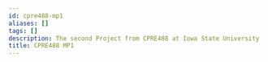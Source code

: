 ```yaml
---
id: cpre488-mp1
aliases: []
tags: []
description: The second Project from CPRE488 at Iowa State University
title: CPRE488 MP1
---
```



